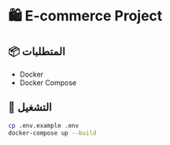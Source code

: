 
# 🛍️ E-commerce Project

## 📦 المتطلبات
- Docker
- Docker Compose

## 🚀 التشغيل
```bash
cp .env.example .env
docker-compose up --build
```
